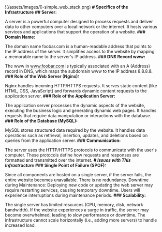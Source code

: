 !(/assets/images/0-simple_web_stack.png)
**# Specifics of the Infrastructure** 
**## Server:**

A server is a powerful computer designed to process requests and deliver data to other computers over a local network or the internet. It hosts various services and applications that support the operation of a website. **### Domain Name:**

The domain name foobar.com is a human-readable address that points to the IP address of the server. It simplifies access to the website by mapping a memorable name to the server's IP address. 
**### DNS Record www:**

The www in www.foobar.com is typically associated with an A (Address) record in DNS, which maps the subdomain www to the IP address 8.8.8.8. 
**### Role of the Web Server (Nginx):**

Nginx handles incoming HTTP/HTTPS requests. It serves static content (like HTML, CSS, JavaScript) and forwards dynamic content requests to the application server. 
**### Role of the Application Server:**

The application server processes the dynamic aspects of the website, executing the business logic and generating dynamic web pages. It handles requests that require data manipulation or interactions with the database. 
**### Role of the Database (MySQL):**

MySQL stores structured data required by the website. It handles data operations such as retrieval, insertion, updates, and deletions based on queries from the application server. 
**### Communication:**

The server uses the HTTP/HTTPS protocols to communicate with the user's computer. These protocols define how requests and responses are formatted and transmitted over the internet. 
**_# Issues with This Infrastructure_** 
**### Single Point of Failure (SPOF):**

Since all components are hosted on a single server, if the server fails, the entire website becomes unavailable. There is no redundancy. Downtime during Maintenance: Deploying new code or updating the web server may require restarting services, causing temporary downtime. Users will experience interruptions during maintenance periods. **### Scalability:**

The single server has limited resources (CPU, memory, disk, network bandwidth). If the website experiences a surge in traffic, the server may become overwhelmed, leading to slow performance or downtime. The infrastructure cannot scale horizontally (i.e., adding more servers) to handle increased load.